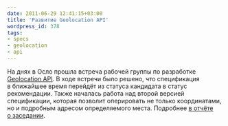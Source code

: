 ```yaml
---
date: 2011-06-29 12:41:15+03:00
title: 'Развитие Geolocation API'
wordpress_id: 378
tags:
- specs
- geolocation
- api
---
```


На днях в Осло прошла встреча рабочей группы по разработке [Geolocation API][1]. В ходе встречи было решено, что спецификация в ближайшее время перейдёт из статуса кандидата в статус рекомендации. Также началась работа над второй версией спецификации, которая позволит оперировать не только координатами, но и подробным адресом определяемого места. Подробнее [в отчёте о заседании][2].

[1]: http://www.w3.org/TR/geolocation-API/
[2]: http://lists.w3.org/Archives/Public/public-geolocation/2011Jun/0048.html
